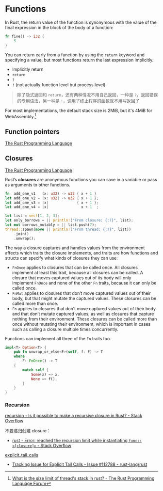 # Functions
In Rust, the return value of the function is synonymous with the value of the final expression in the block of the body of a function:
```rust
fn five() -> i32 {
    5
}
```

You can return early from a function by using the `return` keyword and specifying a value, but most functions return the last expression implicitly.
- Implicitly return
- `return`
- `?`
- `!` (not actually function level but process level)

> 除了隐式返回和 `return`，还有两种情况不用自己返回，一种是 `?`，返回错误的专用语法，另一种是 `!`，调用了终止程序的函数就不用写返回了

For most implementations, the default stack size is 2MiB, but it's 4MiB for WebAssembly.[^stack-tiger]

## Function pointers
[The Rust Programming Language](https://doc.rust-lang.org/book/ch19-05-advanced-functions-and-closures.html#function-pointers)

## Closures
[The Rust Programming Language](https://doc.rust-lang.org/book/ch13-01-closures.html)

Rust’s **closures** are anonymous functions you can save in a variable or pass as arguments to other functions.

```rust
fn  add_one_v1   (x: u32) -> u32 { x + 1 }
let add_one_v2 = |x: u32| -> u32 { x + 1 };
let add_one_v3 = |x|             { x + 1 };
let add_one_v4 = |x|               x + 1  ;
```

```rust
let list = vec![1, 2, 3];
let only_borrows = || println!("From closure: {:?}", list);
let mut borrows_mutably = || list.push(7);
thread::spawn(move || println!("From thread: {:?}", list))
    .join()
    .unwrap();
```

The way a closure captures and handles values from the environment affects which traits the closure implements, and traits are how functions and structs can specify what kinds of closures they can use:
- `FnOnce` applies to closures that can be called once. All closures implement at least this trait, because all closures can be called. A closure that moves captured values out of its body will only implement `FnOnce` and none of the other `Fn` traits, because it can only be called once.
- `FnMut` applies to closures that don’t move captured values out of their body, but that might mutate the captured values. These closures can be called more than once.
- `Fn` applies to closures that don’t move captured values out of their body and that don’t mutate captured values, as well as closures that capture nothing from their environment. These closures can be called more than once without mutating their environment, which is important in cases such as calling a closure multiple times concurrently.

Functions can implement all three of the `Fn` traits too.

```rust
impl<T> Option<T> {
    pub fn unwrap_or_else<F>(self, f: F) -> T
    where
        F: FnOnce() -> T
    {
        match self {
            Some(x) => x,
            None => f(),
        }
    }
}
```

### Recursion
[recursion - Is it possible to make a recursive closure in Rust? - Stack Overflow](https://stackoverflow.com/questions/16946888/is-it-possible-to-make-a-recursive-closure-in-rust)

不要递归创建 closure：
- [rust - Error: reached the recursion limit while instantiating `func::<[closure]>` - Stack Overflow](https://stackoverflow.com/questions/54613966/error-reached-the-recursion-limit-while-instantiating-funcclosure)

[explicit_tail_calls](https://github.com/phi-go/rfcs/blob/guaranteed-tco/text/0000-explicit-tail-calls.md)
- [Tracking Issue for Explicit Tail Calls - Issue #112788 - rust-lang/rust](https://github.com/rust-lang/rust/issues/112788)


[^stack-tiger]: [What is the size limit of thread's stack in rust? - The Rust Programming Language Forum](https://users.rust-lang.org/t/what-is-the-size-limit-of-threads-stack-in-rust/11867)